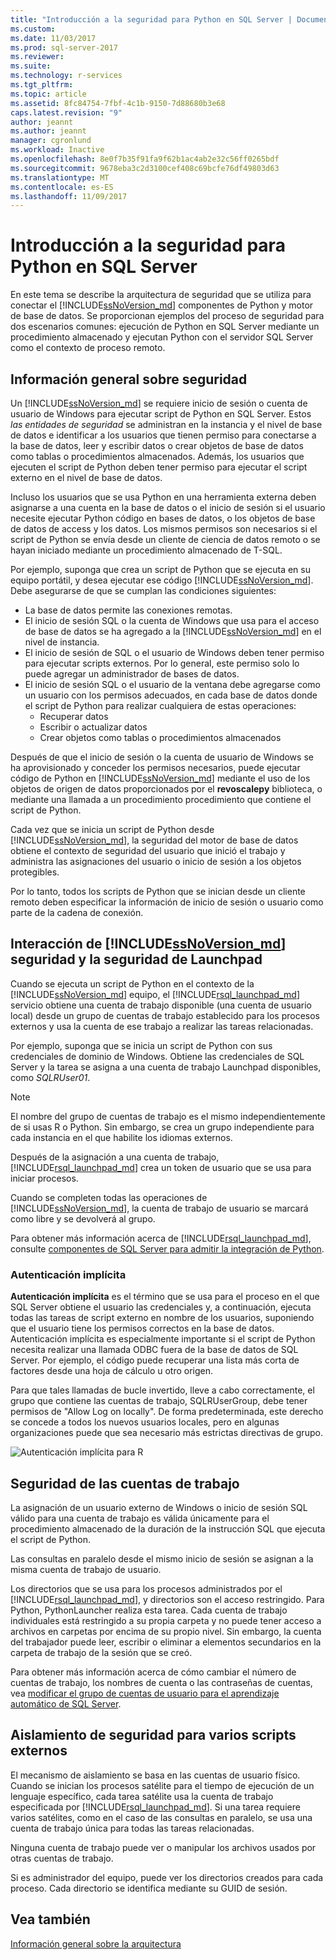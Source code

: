 ```yaml
---
title: "Introducción a la seguridad para Python en SQL Server | Documentos de Microsoft"
ms.custom: 
ms.date: 11/03/2017
ms.prod: sql-server-2017
ms.reviewer: 
ms.suite: 
ms.technology: r-services
ms.tgt_pltfrm: 
ms.topic: article
ms.assetid: 8fc84754-7fbf-4c1b-9150-7d88680b3e68
caps.latest.revision: "9"
author: jeannt
ms.author: jeannt
manager: cgronlund
ms.workload: Inactive
ms.openlocfilehash: 8e0f7b35f91fa9f62b1ac4ab2e32c56ff0265bdf
ms.sourcegitcommit: 9678eba3c2d3100cef408c69bcfe76df49803d63
ms.translationtype: MT
ms.contentlocale: es-ES
ms.lasthandoff: 11/09/2017
---
```

# <a name="security-overview-for-python-in-sql-server"></a>Introducción a la seguridad para Python en SQL Server

En este tema se describe la arquitectura de seguridad que se utiliza para conectar el [!INCLUDE[ssNoVersion_md](../../includes/ssnoversion-md.md)] componentes de Python y motor de base de datos. Se proporcionan ejemplos del proceso de seguridad para dos escenarios comunes: ejecución de Python en SQL Server mediante un procedimiento almacenado y ejecutan Python con el servidor SQL Server como el contexto de proceso remoto.

## <a name="security-overview"></a>Información general sobre seguridad

Un [!INCLUDE[ssNoVersion_md](../../includes/ssnoversion-md.md)] se requiere inicio de sesión o cuenta de usuario de Windows para ejecutar script de Python en SQL Server. Estos *las entidades de seguridad* se administran en la instancia y el nivel de base de datos e identificar a los usuarios que tienen permiso para conectarse a la base de datos, leer y escribir datos o crear objetos de base de datos como tablas o procedimientos almacenados. Además, los usuarios que ejecuten el script de Python deben tener permiso para ejecutar el script externo en el nivel de base de datos.

Incluso los usuarios que se usa Python en una herramienta externa deben asignarse a una cuenta en la base de datos o el inicio de sesión si el usuario necesite ejecutar Python código en bases de datos, o los objetos de base de datos de access y los datos. Los mismos permisos son necesarios si el script de Python se envía desde un cliente de ciencia de datos remoto o se hayan iniciado mediante un procedimiento almacenado de T-SQL.

Por ejemplo, suponga que crea un script de Python que se ejecuta en su equipo portátil, y desea ejecutar ese código [!INCLUDE[ssNoVersion_md](../../includes/ssnoversion-md.md)]. Debe asegurarse de que se cumplan las condiciones siguientes:

+ La base de datos permite las conexiones remotas.
+ El inicio de sesión SQL o la cuenta de Windows que usa para el acceso de base de datos se ha agregado a la [!INCLUDE[ssNoVersion_md](../../includes/ssnoversion-md.md)] en el nivel de instancia.
+ El inicio de sesión de SQL o el usuario de Windows deben tener permiso para ejecutar scripts externos. Por lo general, este permiso solo lo puede agregar un administrador de bases de datos.
+ El inicio de sesión SQL o el usuario de la ventana debe agregarse como un usuario con los permisos adecuados, en cada base de datos donde el script de Python para realizar cualquiera de estas operaciones:
    + Recuperar datos
    + Escribir o actualizar datos
    + Crear objetos como tablas o procedimientos almacenados

Después de que el inicio de sesión o la cuenta de usuario de Windows se ha aprovisionado y conceder los permisos necesarios, puede ejecutar código de Python en [!INCLUDE[ssNoVersion_md](../../includes/ssnoversion-md.md)] mediante el uso de los objetos de origen de datos proporcionados por el **revoscalepy** biblioteca, o mediante una llamada a un procedimiento procedimiento que contiene el script de Python.

Cada vez que se inicia un script de Python desde [!INCLUDE[ssNoVersion_md](../../includes/ssnoversion-md.md)], la seguridad del motor de base de datos obtiene el contexto de seguridad del usuario que inició el trabajo y administra las asignaciones del usuario o inicio de sesión a los objetos protegibles.

Por lo tanto, todos los scripts de Python que se inician desde un cliente remoto deben especificar la información de inicio de sesión o usuario como parte de la cadena de conexión.

## <a name="interaction-of-includessnoversionmdincludesssnoversion-mdmd-security-and-launchpad-security"></a>Interacción de [!INCLUDE[ssNoVersion_md](../../includes/ssnoversion-md.md)] seguridad y la seguridad de Launchpad

Cuando se ejecuta un script de Python en el contexto de la [!INCLUDE[ssNoVersion_md](../../includes/ssnoversion-md.md)] equipo, el [!INCLUDE[rsql_launchpad_md](../../includes/rsql-launchpad-md.md)] servicio obtiene una cuenta de trabajo disponible (una cuenta de usuario local) desde un grupo de cuentas de trabajo establecido para los procesos externos y usa la cuenta de ese trabajo a realizar las tareas relacionadas.

Por ejemplo, suponga que se inicia un script de Python con sus credenciales de dominio de Windows. Obtiene las credenciales de SQL Server y la tarea se asigna a una cuenta de trabajo Launchpad disponibles, como *SQLRUser01*.

> [!NOTE]
> El nombre del grupo de cuentas de trabajo es el mismo independientemente de si usas R o Python. Sin embargo, se crea un grupo independiente para cada instancia en el que habilite los idiomas externos.

Después de la asignación a una cuenta de trabajo, [!INCLUDE[rsql_launchpad_md](../../includes/rsql-launchpad-md.md)] crea un token de usuario que se usa para iniciar procesos. 

Cuando se completen todas las operaciones de [!INCLUDE[ssNoVersion_md](../../includes/ssnoversion-md.md)], la cuenta de trabajo de usuario se marcará como libre y se devolverá al grupo.

Para obtener más información acerca de [!INCLUDE[rsql_launchpad_md](../../includes/rsql-launchpad-md.md)], consulte [componentes de SQL Server para admitir la integración de Python](../../advanced-analytics/python/new-components-in-sql-server-to-support-python-integration.md).

### <a name="implied-authentication"></a>Autenticación implícita

**Autenticación implícita** es el término que se usa para el proceso en el que SQL Server obtiene el usuario las credenciales y, a continuación, ejecuta todas las tareas de script externo en nombre de los usuarios, suponiendo que el usuario tiene los permisos correctos en la base de datos. Autenticación implícita es especialmente importante si el script de Python necesita realizar una llamada ODBC fuera de la base de datos de SQL Server. Por ejemplo, el código puede recuperar una lista más corta de factores desde una hoja de cálculo u otro origen.

Para que tales llamadas de bucle invertido, lleve a cabo correctamente, el grupo que contiene las cuentas de trabajo, SQLRUserGroup, debe tener permisos de "Allow Log on locally". De forma predeterminada, este derecho se concede a todos los nuevos usuarios locales, pero en algunas organizaciones puede que sea necesario más estrictas directivas de grupo.

![Autenticación implícita para R](media/implied-auth-python2.png)

## <a name="security-of-worker-accounts"></a>Seguridad de las cuentas de trabajo

La asignación de un usuario externo de Windows o inicio de sesión SQL válido para una cuenta de trabajo es válida únicamente para el procedimiento almacenado de la duración de la instrucción SQL que ejecuta el script de Python.

Las consultas en paralelo desde el mismo inicio de sesión se asignan a la misma cuenta de trabajo de usuario.

Los directorios que se usa para los procesos administrados por el [!INCLUDE[rsql_launchpad_md](../../includes/rsql-launchpad-md.md)], y directorios son el acceso restringido. Para Python, PythonLauncher realiza esta tarea. Cada cuenta de trabajo individuales está restringido a su propia carpeta y no puede tener acceso a archivos en carpetas por encima de su propio nivel. Sin embargo, la cuenta del trabajador puede leer, escribir o eliminar a elementos secundarios en la carpeta de trabajo de la sesión que se creó.

Para obtener más información acerca de cómo cambiar el número de cuentas de trabajo, los nombres de cuenta o las contraseñas de cuentas, vea [modificar el grupo de cuentas de usuario para el aprendizaje automático de SQL Server](../../advanced-analytics/r/modify-the-user-account-pool-for-sql-server-r-services.md).


## <a name="security-isolation-for-multiple-external-scripts"></a>Aislamiento de seguridad para varios scripts externos

El mecanismo de aislamiento se basa en las cuentas de usuario físico. Cuando se inician los procesos satélite para el tiempo de ejecución de un lenguaje específico, cada tarea satélite usa la cuenta de trabajo especificada por [!INCLUDE[rsql_launchpad_md](../../includes/rsql-launchpad-md.md)]. Si una tarea requiere varios satélites, como en el caso de las consultas en paralelo, se usa una cuenta de trabajo única para todas las tareas relacionadas.

Ninguna cuenta de trabajo puede ver o manipular los archivos usados por otras cuentas de trabajo.

Si es administrador del equipo, puede ver los directorios creados para cada proceso. Cada directorio se identifica mediante su GUID de sesión.

## <a name="see-also"></a>Vea también

[Información general sobre la arquitectura](../../advanced-analytics/python/architecture-overview-sql-server-python.md)
